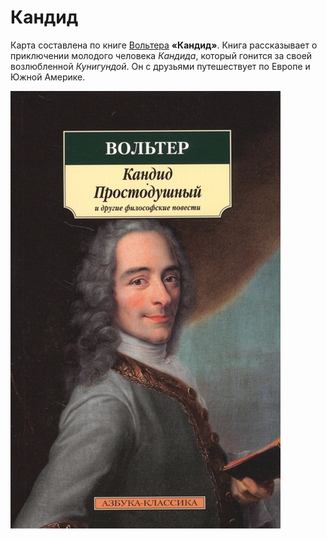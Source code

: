 # **Кандид**
Карта составлена по книге [Вольтера](https://ru.wikipedia.org/wiki/%D0%92%D0%BE%D0%BB%D1%8C%D1%82%D0%B5%D1%80) **«Кандид»**. Книга рассказывает о приключении молодого человека *Кандида*, который гонится за своей возлюбленной *Кунигундой*. Он с друзьями путешествует по Европе и Южной Америке.

![Фото книги](вольтер.jpeg)
